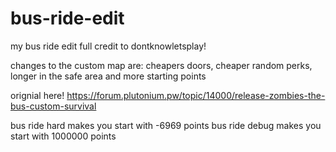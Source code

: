 # bus-ride-edit
my bus ride edit
full credit to dontknowletsplay!

changes to the custom map are: cheapers doors, cheaper random perks, longer in the safe area and more starting points 

orignial here!
https://forum.plutonium.pw/topic/14000/release-zombies-the-bus-custom-survival

bus ride hard makes you start with -6969 points 
bus ride debug makes you start with 1000000 points
